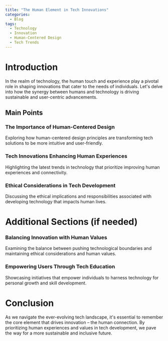 ```yaml
---
title: "The Human Element in Tech Innovations"
categories:
  - Blog
tags:
  - Technology
  - Innovation
  - Human-Centered Design
  - Tech Trends
---
```


# Introduction
In the realm of technology, the human touch and experience play a pivotal role in shaping innovations that cater to the needs of individuals. Let's delve into how the synergy between humans and technology is driving sustainable and user-centric advancements.

## Main Points
### The Importance of Human-Centered Design
Exploring how human-centered design principles are transforming tech solutions to be more intuitive and user-friendly.

### Tech Innovations Enhancing Human Experiences
Highlighting the latest trends in technology that prioritize improving human experiences and connectivity.

### Ethical Considerations in Tech Development
Discussing the ethical implications and responsibilities associated with developing technology that impacts human lives.

# Additional Sections (if needed)
### Balancing Innovation with Human Values
Examining the balance between pushing technological boundaries and maintaining ethical considerations and human values.

### Empowering Users Through Tech Education
Showcasing initiatives that empower individuals to harness technology for personal growth and skill development.

# Conclusion
As we navigate the ever-evolving tech landscape, it's essential to remember the core element that drives innovation – the human connection. By prioritizing human experiences and values in tech development, we pave the way for a more sustainable and inclusive future.